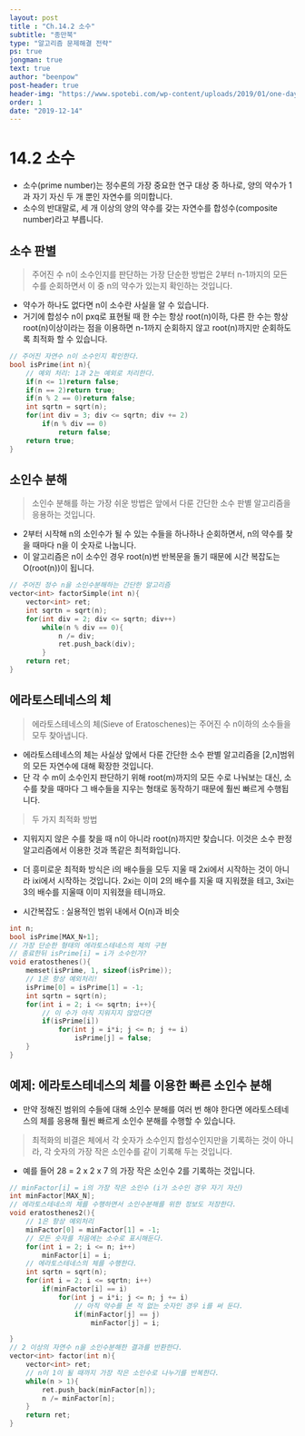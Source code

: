 ```yaml
---
layout: post
title : "Ch.14.2 소수"
subtitle: "종만북"
type: "알고리즘 문제해결 전략"
ps: true
jongman: true
text: true
author: "beenpow"
post-header: true
header-img: "https://www.spotebi.com/wp-content/uploads/2019/01/one-day-day-one-workout-motivation-spotebi.jpg"
order: 1
date: "2019-12-14"
---
```


# 14.2 소수

- 소수(prime number)는 정수론의 가장 중요한 연구 대상 중 하나로, 양의 약수가 1과 자기 자신 두 개
  뿐인 자연수를 의미합니다.
- 소수의 반대말로, 세 개 이상의 양의 약수를 갖는 자연수를 합성수(composite number)라고 부릅니다.

## 소수 판별

> 주어진 수 n이 소수인지를 판단하는 가장 단순한 방법은 2부터 n-1까지의 모든 수를 순회하면서 이 중
> n의 약수가 있는지 확인하는 것입니다.
- 약수가 하나도 없다면 n이 소수란 사실을 알 수 있습니다.
- 거기에 합성수 n이 pxq로 표현될 때 한 수는 항상 root(n)이하, 다른 한 수는 항상 
  root(n)이상이라는 점을 이용하면 n-1까지 순회하지 않고 root(n)까지만 순회하도록 최적화 할 수 있습니다.

```cpp
// 주어진 자연수 n이 소수인지 확인한다.
bool isPrime(int n){
    // 예외 처리: 1과 2는 예외로 처리한다.
    if(n <= 1)return false;
    if(n == 2)return true;
    if(n % 2 == 0)return false;
    int sqrtn = sqrt(n);
    for(int div = 3; div <= sqrtn; div += 2)
        if(n % div == 0)
            return false;
    return true;
}
```

## 소인수 분해

> 소인수 분해를 하는 가장 쉬운 방법은 앞에서 다룬 간단한 소수 판별 알고리즘을 응용하는 것입니다.
- 2부터 시작해 n의 소인수가 될 수 있는 수들을 하나하나 순회하면서, n의 약수를 찾을 때마다 n을 이
  숫자로 나눕니다.
- 이 알고리즘은 n이 소수인 경우 root(n)번 반복문을 돌기 때문에 시간 복잡도는 O(root(n))이 됩니다.

```cpp
// 주어진 정수 n을 소인수분해하는 간단한 알고리즘
vector<int> factorSimple(int n){
    vector<int> ret;
    int sqrtn = sqrt(n);
    for(int div = 2; div <= sqrtn; div++)
        while(n % div == 0){
            n /= div;
            ret.push_back(div);
        }
    return ret;
}
```

## 에라토스테네스의 체

> 에라토스테네스의 체(Sieve of Eratoschenes)는 주어진 수 n이하의 소수들을 모두 찾아냅니다.
- 에라토스테네스의 체는 사실상 앞에서 다룬 간단한 소수 판별 알고리즘을 [2,n]범위의 모든 자연수에
  대해 확장한 것입니다.
- 단 각 수 m이 소수인지 판단하기 위해 root(m)까지의 모든 수로 나눠보는 대신, 소수를 찾을 때마다 그
  배수들을 지우는 형태로 동작하기 때문에 훨씬 빠르게 수행됩니다.

> 두 가지 최적화 방법
- 지워지지 않은 수를 찾을 때 n이 아니라 root(n)까지만 찾습니다. 이것은 소수 판정 알고리즘에서 이용한
  것과 똑같은 최적화입니다.
- 더 흥미로운 최적화 방식은 i의 배수들을 모두 지울 때 2xi에서 시작하는 것이 아니라 ixi에서 시작하는
  것입니다. 2xi는 이미 2의 배수를 지울 때 지워졌을 테고, 3xi는 3의 배수를 지울때 이미 지워졌을
  테니까요.

- 시간복잡도 : 실용적인 범위 내에서 O(n)과 비슷

```cpp
int n;
bool isPrime[MAX_N+1];
// 가장 단순한 형태의 에라토스테네스의 체의 구현
// 종료한뒤 isPrime[i] = i가 소수인가?
void eratosthenes(){
    memset(isPrime, 1, sizeof(isPrime));
    // 1은 항상 예외처리!
    isPrime[0] = isPrime[1] = -1;
    int sqrtn = sqrt(n);
    for(int i = 2; i <= sqrtn; i++){
        // 이 수가 아직 지워지지 않았다면
        if(isPrime[i])
            for(int j = i*i; j <= n; j += i)
                isPrime[j] = false;
    }
}
```
## 예제: 에라토스테네스의 체를 이용한 빠른 소인수 분해

- 만약 정해진 범위의 수들에 대해 소인수 분해를 여러 번 해야 한다면 에라토스테네스의 체를 응용해 훨씬
  빠르게 소인수 분해를 수행할 수 있습니다.

> 최적화의 비결은 체에서 각 숫자가 소수인지 합성수인지만을 기록하는 것이 아니라, 각 숫자의 가장 작은
> 소인수를 같이 기록해 두는 것입니다.
- 예를 들어 28 = 2 x 2 x 7 의 가장 작은 소인수 2를 기록하는 것입니다.

```cpp
// minFactor[i] = i의 가장 작은 소인수 (i가 소수인 경우 자기 자신)
int minFactor[MAX_N];
// 에라토스테네스의 체를 수행하면서 소인수분해를 위한 정보도 저장한다.
void eratosthenes2(){
    // 1은 항상 예외처리
    minFactor[0] = minFactor[1] = -1;
    // 모든 숫자를 처음에는 소수로 표시해둔다.
    for(int i = 2; i <= n; i++)
        minFactor[i] = i;
    // 에라토스테네스의 체를 수행한다.
    int sqrtn = sqrt(n);
    for(int i = 2; i <= sqrtn; i++)
        if(minFactor[i] == i)
            for(int j = i*i; j <= n; j += i)
                // 아직 약수를 본 적 없는 숫자인 경우 i를 써 둔다.
                if(minFactor[j] == j)
                    minFactor[j] = i;

}
// 2 이상의 자연수 n을 소인수분해한 결과를 반환한다.
vector<int> factor(int n){
    vector<int> ret;
    // n이 1이 될 때까지 가장 작은 소인수로 나누기를 반복한다.
    while(n > 1){
        ret.push_back(minFactor[n]);
        n /= minFactor[n];
    }
    return ret;
}
```
